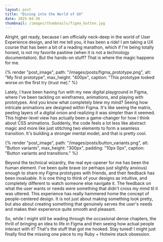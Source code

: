 ```yaml
---
layout: post
title: "Diving into the World of UX"
date: 2025-04-30
thumbnail: /images/thumbnails/figma_button.jpg
---
```


Alright, get ready, because I am officially neck-deep in the world of User Experience design, and let me tell you, it has been a ride! I am taking a UX course that has been a bit of a reading marathon, which if I'm being totally honest, is not my favorite pastime (when it is not a technology documentation). But the hands-on stuff? That is where the magic happens for me.

{% render "post_image",
  path: "/images/posts/figma_prototype.png",
  alt: "My first prototype",
  max_height: "400px",
  caption: "This prototype looked worse on the first try (trust me)."
%}

Lately, I have been having fun with my new digital playground in Figma, where I've been tackling on wireframes, animations, and playing with prototypes. And you know what completely blew my mind? Seeing how intricate animations are designed within Figma. It's like seeing the matrix, peeling layers of a digital onion and realizing it was simpler than it seemed. This higher-level view has actually been a game-changer for how I think about CSS animations. Suddenly, the code feels a lot less like abstract magic and more like just stitching two elements to form a seamless transition. It's building a stronger mental model, and that is pretty cool.

{% render "post_image",
  path: "/images/posts/button_variants.png",
  alt: "Button variants",
  max_height: "300px",
  padding: "10px 0px",
  caption: "Button variants and transitions."
%}

Beyond the technical wizardry, the real eye-opener for me has been the human element. I've been quite brave (or perhaps just slightly anxious) enough to share my Figma prototypes with friends, and their feedback has been invaluable. It is one thing to think of your designs as intuitive, and completely different to watch someone else navigate it. The feedback on what the user wants or needs were something that didn't cross my mind til it was uttered. This experience has really hammered home the concept of people-centered design. It is not just about making something look pretty, but also about creating something that genuinely serves the user's needs and makes their experience quite smooth and pleasant.

So, while I might still be wading through the occasional dense chapters, the thrill of bringing an idea to life in Figma and then seeing how actual people interact with it? That's the stuff that got me hooked. Stay tuned! I might just finally find the missing one piece to my Ruby + Hotwire stack obsession.

